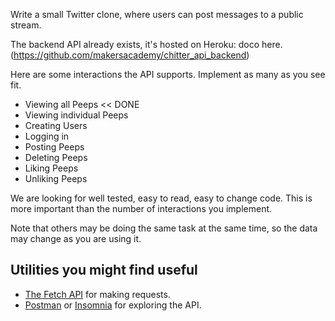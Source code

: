 Write a small Twitter clone, where users can post messages to a public stream.

The backend API already exists, it's hosted on Heroku: doco here.
(https://github.com/makersacademy/chitter_api_backend)

Here are some interactions the API supports. Implement as many as you see fit.

* Viewing all Peeps << DONE
* Viewing individual Peeps
* Creating Users
* Logging in
* Posting Peeps
* Deleting Peeps
* Liking Peeps
* Unliking Peeps

We are looking for well tested, easy to read, easy to change code. This is more important than the number of interactions you implement.

Note that others may be doing the same task at the same time, so the data may change as you are using it.

## Utilities you might find useful

* [The Fetch API](https://developer.mozilla.org/en-US/docs/Web/API/Fetch_API/Using_Fetch) for making requests.
* [Postman](https://www.getpostman.com/) or [Insomnia](https://insomnia.rest/) for exploring the API.
